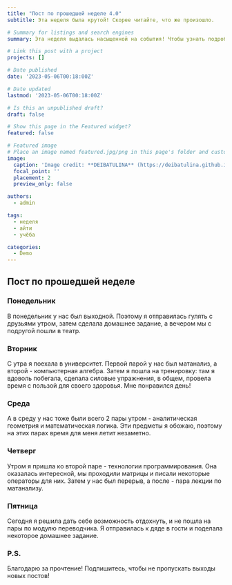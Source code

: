 ```yaml
---
title: "Пост по прошедшей неделе 4.0"
subtitle: Эта неделя была крутой! Скорее читайте, что же произошло.

# Summary for listings and search engines
summary: Эта неделя выдалась насыщенной на события! Чтобы узнать подробнее, читайте дальше!

# Link this post with a project
projects: []

# Date published
date: '2023-05-06T00:18:00Z'

# Date updated
lastmod: '2023-05-06T00:18:00Z'

# Is this an unpublished draft?
draft: false

# Show this page in the Featured widget?
featured: false

# Featured image
# Place an image named featured.jpg/png in this page's folder and customize its options here.
image:
  caption: 'Image credit: **DEIBATULINA** (https://deibatulina.github.io)'
  focal_point: ''
  placement: 2
  preview_only: false

authors:
  - admin

tags:
  - неделя
  - айти
  - учёба

categories:
  - Demo
---
```


## Пост по прошедшей неделе

### Понедельник

  В понедельник у нас был выходной. Поэтому я отправилась гулять с друзьями утром, затем сделала домашнее задание, а вечером мы с подругой пошли в театр.
  
### Вторник

  С утра я поехала в университет. Первой парой у нас был матанализ, а второй - компьютерная алгебра. Затем я пошла на тренировку: там я вдоволь побегала, сделала силовые упражнения, в общем, провела время с пользой для своего здоровья. Мне понравился день!
  
  
### Среда

  А в среду у нас тоже были всего 2 пары утром - аналитическая геометрия и математическая логика. Эти предметы я обожаю, поэтому на этих парах время для меня летит незаметно.
  
  
### Четверг

  Утром я пришла ко второй паре - технологии программирования. Она оказалась интересной, мы проходили матрицы и писали некоторые операторы для них. Затем у нас был перерыв, а после - пара лекции по матанализу.
  
  
### Пятница

  Сегодня я решила дать себе возможность отдохнуть, и не пошла на пары по модулю переводчика. Я отправилась к дяде в гости и поделала некоторое домашнее задание.
  
### P.S.

  Благодарю за прочтение! Подпишитесь, чтобы не пропускать выходы новых постов!
